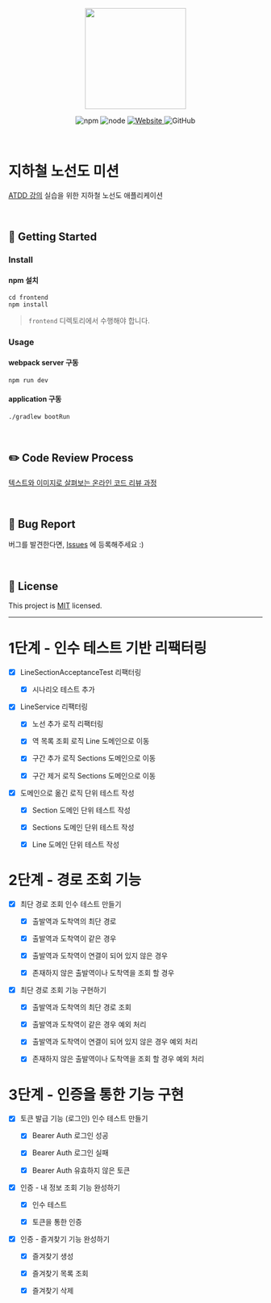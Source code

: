 <p align="center">
    <img width="200px;" src="https://raw.githubusercontent.com/woowacourse/atdd-subway-admin-frontend/master/images/main_logo.png"/>
</p>
<p align="center">
  <img alt="npm" src="https://img.shields.io/badge/npm-%3E%3D%205.5.0-blue">
  <img alt="node" src="https://img.shields.io/badge/node-%3E%3D%209.3.0-blue">
  <a href="https://edu.nextstep.camp/c/R89PYi5H" alt="nextstep atdd">
    <img alt="Website" src="https://img.shields.io/website?url=https%3A%2F%2Fedu.nextstep.camp%2Fc%2FR89PYi5H">
  </a>
  <img alt="GitHub" src="https://img.shields.io/github/license/next-step/atdd-subway-service">
</p>

<br>

# 지하철 노선도 미션
[ATDD 강의](https://edu.nextstep.camp/c/R89PYi5H) 실습을 위한 지하철 노선도 애플리케이션

<br>

## 🚀 Getting Started

### Install
#### npm 설치
```
cd frontend
npm install
```
> `frontend` 디렉토리에서 수행해야 합니다.

### Usage
#### webpack server 구동
```
npm run dev
```
#### application 구동
```
./gradlew bootRun
```
<br>

## ✏️ Code Review Process
[텍스트와 이미지로 살펴보는 온라인 코드 리뷰 과정](https://github.com/next-step/nextstep-docs/tree/master/codereview)

<br>

## 🐞 Bug Report

버그를 발견한다면, [Issues](https://github.com/next-step/atdd-subway-service/issues) 에 등록해주세요 :)

<br>

## 📝 License

This project is [MIT](https://github.com/next-step/atdd-subway-service/blob/master/LICENSE.md) licensed.

---

# 1단계 - 인수 테스트 기반 리팩터링

- [x] LineSectionAcceptanceTest 리팩터링

    - [x] 시나리오 테스트 추가

- [x] LineService 리팩터링

    - [x] 노선 추가 로직 리팩터링

    - [x] 역 목록 조회 로직 Line 도메인으로 이동

    - [x] 구간 추가 로직 Sections 도메인으로 이동

    - [x] 구간 제거 로직 Sections 도메인으로 이동

- [x] 도메인으로 옮긴 로직 단위 테스트 작성

    - [x] Section 도메인 단위 테스트 작성

    - [x] Sections 도메인 단위 테스트 작성

    - [x] Line 도메인 단위 테스트 작성


# 2단계 - 경로 조회 기능

- [x] 최단 경로 조회 인수 테스트 만들기

    - [x] 출발역과 도착역의 최단 경로

    - [x] 출발역과 도착역이 같은 경우

    - [x] 출발역과 도착역이 연결이 되어 있지 않은 경우

    - [x] 존재하지 않은 출발역이나 도착역을 조회 할 경우

- [x] 최단 경로 조회 기능 구현하기

    - [x] 출발역과 도착역의 최단 경로 조회

    - [x] 출발역과 도착역이 같은 경우 예외 처리

    - [x] 출발역과 도착역이 연결이 되어 있지 않은 경우 예외 처리

    - [x] 존재하지 않은 출발역이나 도착역을 조회 할 경우 예외 처리

# 3단계 - 인증을 통한 기능 구현

- [x] 토큰 발급 기능 (로그인) 인수 테스트 만들기

    - [x] Bearer Auth 로그인 성공

    - [x] Bearer Auth 로그인 실패

    - [x] Bearer Auth 유효하지 않은 토큰

- [x] 인증 - 내 정보 조회 기능 완성하기

    - [x] 인수 테스트

    - [x] 토큰을 통한 인증

- [x] 인증 - 즐겨찾기 기능 완성하기

    - [x] 즐겨찾기 생성

    - [x] 즐겨찾기 목록 조회

    - [x] 즐겨찾기 삭제

